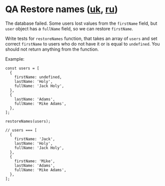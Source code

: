 # QA Restore names ([uk](readme.uk.md), [ru](readme.ru.md))
The database failed. Some users lost values from the `firstName` field, but
`user` object has a `fullName` field, so we can restore `firstName`.

Write tests for `restoreNames` function, that takes an array of `users` and set
correct `firstName` to users who do not have it or is equal to `undefined`. You
should not return anything from the function.

Example:
```
const users = [
  {
    firstName: undefined,
    lastName: 'Holy',
    fullName: 'Jack Holy',
  },
  {
    lastName: 'Adams',
    fullName: 'Mike Adams',
  },
];

restoreNames(users);

// users === [
  {
    firstName: 'Jack',
    lastName: 'Holy',
    fullName: 'Jack Holy',
  },
  {
    firstName: 'Mike',
    lastName: 'Adams',
    fullName: 'Mike Adams',
  },
];
```
